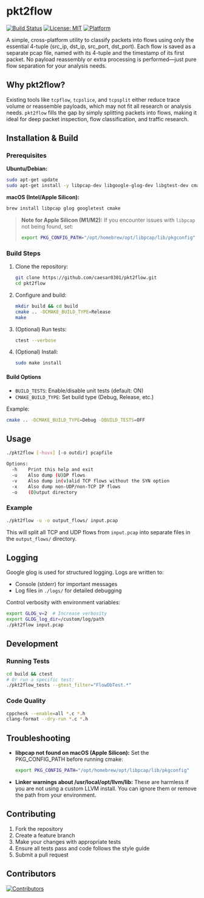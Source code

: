 # pkt2flow

[![Build Status](https://github.com/caesar0301/pkt2flow/actions/workflows/ci.yml/badge.svg)](https://github.com/caesar0301/pkt2flow/actions)
[![License: MIT](https://img.shields.io/badge/License-MIT-yellow.svg)](LICENSE)
[![Platform](https://img.shields.io/badge/platform-linux%20%7C%20macOS-blue)]()

A simple, cross-platform utility to classify packets into flows using only the essential 4-tuple (src_ip, dst_ip, src_port, dst_port). Each flow is saved as a separate pcap file, named with its 4-tuple and the timestamp of its first packet. No payload reassembly or extra processing is performed—just pure flow separation for your analysis needs.

## Why pkt2flow?

Existing tools like `tcpflow`, `tcpslice`, and `tcpsplit` either reduce trace volume or reassemble payloads, which may not fit all research or analysis needs. `pkt2flow` fills the gap by simply splitting packets into flows, making it ideal for deep packet inspection, flow classification, and traffic research.

## Installation & Build

### Prerequisites

**Ubuntu/Debian:**
```bash
sudo apt-get update
sudo apt-get install -y libpcap-dev libgoogle-glog-dev libgtest-dev cmake build-essential
```

**macOS (Intel/Apple Silicon):**
```bash
brew install libpcap glog googletest cmake
```
> **Note for Apple Silicon (M1/M2):**
> If you encounter issues with `libpcap` not being found, set:
> ```bash
> export PKG_CONFIG_PATH="/opt/homebrew/opt/libpcap/lib/pkgconfig"
> ```

### Build Steps

1. Clone the repository:
    ```bash
    git clone https://github.com/caesar0301/pkt2flow.git
    cd pkt2flow
    ```
2. Configure and build:
    ```bash
    mkdir build && cd build
    cmake .. -DCMAKE_BUILD_TYPE=Release
    make
    ```
3. (Optional) Run tests:
    ```bash
    ctest --verbose
    ```
4. (Optional) Install:
    ```bash
    sudo make install
    ```

#### Build Options
- `BUILD_TESTS`: Enable/disable unit tests (default: ON)
- `CMAKE_BUILD_TYPE`: Set build type (Debug, Release, etc.)

Example:
```bash
cmake .. -DCMAKE_BUILD_TYPE=Debug -DBUILD_TESTS=OFF
```

## Usage

```bash
./pkt2flow [-huvx] [-o outdir] pcapfile

Options:
  -h    Print this help and exit
  -u    Also dump (U)DP flows
  -v    Also dump in(v)alid TCP flows without the SYN option
  -x    Also dump non-UDP/non-TCP IP flows
  -o    (O)utput directory
```

### Example

```bash
./pkt2flow -u -o output_flows/ input.pcap
```
This will split all TCP and UDP flows from `input.pcap` into separate files in the `output_flows/` directory.

## Logging

Google glog is used for structured logging. Logs are written to:
- Console (stderr) for important messages
- Log files in `./logs/` for detailed debugging

Control verbosity with environment variables:
```bash
export GLOG_v=2  # Increase verbosity
export GLOG_log_dir=/custom/log/path
./pkt2flow input.pcap
```

## Development

### Running Tests
```bash
cd build && ctest
# Or run a specific test:
./pkt2flow_tests --gtest_filter="FlowDbTest.*"
```

### Code Quality
```bash
cppcheck --enable=all *.c *.h
clang-format --dry-run *.c *.h
```

## Troubleshooting

- **libpcap not found on macOS (Apple Silicon):**
  Set the PKG_CONFIG_PATH before running cmake:
  ```bash
  export PKG_CONFIG_PATH="/opt/homebrew/opt/libpcap/lib/pkgconfig"
  ```

- **Linker warnings about /usr/local/opt/llvm/lib:**
  These are harmless if you are not using a custom LLVM install. You can ignore them or remove the path from your environment.

## Contributing

1. Fork the repository
2. Create a feature branch
3. Make your changes with appropriate tests
4. Ensure all tests pass and code follows the style guide
5. Submit a pull request

## Contributors

[![Contributors](https://contrib.rocks/image?repo=caesar0301/pkt2flow "pkt2flow contributors")](https://github.com/caesar0301/pkt2flow/graphs/contributors)

